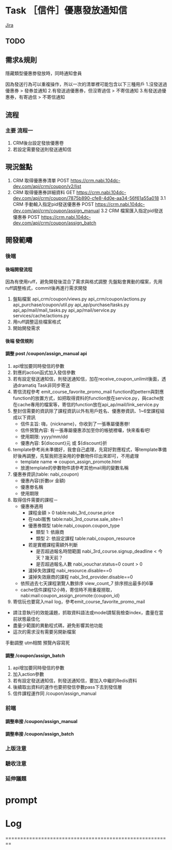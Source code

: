 # Task ［信件］優惠發放通知信
[Jira](https://104corp.atlassian.net/browse/GIVERFARM-1556)

## TODO


## 需求&規則
隱藏類型優惠劵發放時，同時通知會員

因為發送行為可以重複操作，所以一次的清單裡可能包含以下三種用戶
1.沒發送過優惠券 > 發券並通知
2.有發送過優惠券，但沒寄過信 > 不寄信通知
3.有發送過優惠券，有寄過信 > 不寄信通知

## 流程
### 主要 流程一
1. CRM後台設定發放優惠卷
2. 若設定需要發送則發送通知信 

## 現況盤點
1. CRM 取得優惠券清單
POST https://crm.nabi.104dc-dev.com/api/crm/coupon/v2/list
2. CRM 取得優惠券詳細資料
GET https://crm.nabi.104dc-dev.com/api/crm/coupon/7875b890-cfe8-4d0e-aa34-56f61a55a018
3.1 CRM 手動輸入指定pid發送優惠券
POST https://crm.nabi.104dc-dev.com/api/crm/coupon/assign_manual
3.2 CRM 檔案匯入指定pid發送優惠券
POST https://crm.nabi.104dc-dev.com/api/crm/coupon/assign_batch

## 開發範疇
### 後端
#### 後端開發流程
因為有使用ruff，避免開發後混合了需求與格式調整
先盤點會異動的檔案，先用ruff調整格式，commit後再進行需求開發
1. 盤點檔案
    api_crm/coupon/views.py
    api_crm/coupon/actions.py
    api_purchase/coupon/util.py
    api_ap/purchase/tasks.py
    api_ap/mail/mail_tasks.py
    api_ap/mail/service.py
    services/cache/actions.py
2. 用ruff調整這些檔案格式
3. 開始開發需求

#### 後端 發信規則

#### 調整 post /coupon/assign_manual api
1. api增加要同時發信的參數
2. 對應的action函式加入發信參數
3. 若有設定發送通知信，則發送通知信，加在receive_coupon_unlimit後面，透過dramatiq Task非同步寄送
4. 寄信流程參考 emit_course_favorite_promo_mail function的pettern與對應function的放置方式，如把取得資料的function放在service.py，與cache放在cache專用的檔案等，寄信的function放在api_ap/mail/link_service.py
5. 整封信需要的資訊除了課程資訊以外有用戶姓名、優惠劵資訊、1~6堂課程組成以下資訊
   - 信件主旨: 嗨，{nickname}，你收到了一張專屬優惠劵!
   - 信件預覽內容: 有一張專屬優惠添加至你的帳號裡囉，快來看看吧!
   - 使用期限: yyyy/mm/dd
   - 優惠內容: ${discount}元 或 ${discount}折
6. template參考尚未準備好，我會自己處理，先寫好對應程式，等template準備好後再調整，先幫我把渲染用的參數物件印出來即可，不用處理
   - template name => coupon_assign_promote.html
   - 放進template的參數物件請參考其他mail用的變數名稱
7. 優惠券資訊(table: nabi_coupon)
    - 優惠內容(折數or 金額)
    - 優惠劵名稱
    - 使用期限
8. 取得信件需要的課程－
   - 優惠券適用
     - 課程金額 > 0 table:nabi_3rd_course.price
     - 在nabi販售 table:nabi_3rd_course.sale_site=1
     - 優惠券類型 table:nabi_coupon.coupon_type
       - 類型 1: 依廠商
       - 類型 2: 依設定課程 table:nabi_coupon_resource
     - 若是實體課程需額外判斷
       - 是否超過報名時間範圍 nabi_3rd_course.signup_deadline < 今天？幾天前？
       - 是否超過報名人數 nabi_vouchar.status=0 count > 0
     - 濾掉失效課程 nabi_resource.disable==0
     - 濾掉失效廠商的課程 nabi_3rd_provider.disable==0
   - 依照過去七天課程瀏覽人數排序 view_count_7 排序撈出最多的6筆
   - cache信件課程12小時，寄信時不用重複撈取，nabi:mail:coupon_assign_promote:{coupon_id}
9.   寄信玩也要寫入mail log，參考emit_course_favorite_promo_mail
- 請注意執行的效能議題，抓取資料語法或model請幫我檢查index，盡量在當前狀態最佳化
- 盡量少範圍的異動程式碼，避免影響其他功能
- 這次的需求沒有需要另開新檔案

手動調整
utm相關
預覽內容寫死
<p style="display:none;font-size:0;max-height:0;width:0;line-height:0;mso-hide:all">{{data.mail_content.courses[0].title}}{% for course in data.mail_content.courses[1:3] %}｜{{course.title}}{% endfor %}  👉 立即查看購物車</p>

#### 調整 /coupon/assign_batch
1. api增加要同時發信的參數
2. 加入action參數
3. 若有設定發送通知信，則發送通知信，要加入中繼的Redis資料
4. 後續取出資料的運作也要把發信參數pass下去到發信層
5. 信件課程運作同 /coupon/assign_manual

### 前端
#### 調整串接 /coupon/assign_manual
#### 調整串接 /coupon/assign_batch

### 上版注意

### 驗收注意

### 延伸議題

# prompt

# Log
========================================================